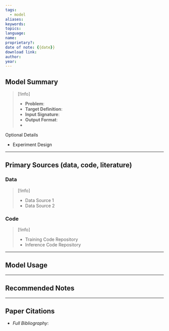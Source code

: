 ```yaml
---
tags: 
  - model
aliases: 
keywords: 
topics: 
language: 
name: 
proprietary?: 
date of note: {{date}}
download link: 
author: 
year:
---
```


## Model Summary

>[!info]
>- **Problem**:
>- **Target Definition**: 
>- **Input Signature**: 
>- **Output Format**:
>- 



Optional Details
- Experiment Design




-----
## Primary Sources (data, code, literature)

### Data
>[!info]
>- Data Source 1
>- Data Source 2

### Code
>[!info]
>- Training Code Repository
>- Inference Code Repository


-----------
## Model Usage







-----------
##  Recommended Notes






----------
## Paper Citations

- *Full Bibliography*:







